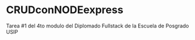 # CRUDconNODEexpress
Tarea #1 del 4to modulo del Diplomado Fullstack de la Escuela de Posgrado USIP
